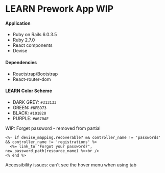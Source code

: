 # LEARN Prework App WIP

#### Application
- Ruby on Rails 6.0.3.5
- Ruby 2.7.0
- React components
- Devise


#### Dependencies
- Reactstrap/Bootstrap
- React-router-dom


#### LEARN Color Scheme
- DARK GREY: `#313133`
- GREEN: `#6FBD73`
- BLACK: `#101820`
- PURPLE: `#A670AF`

WIP:
Forget password - removed from partial
```
<%- if devise_mapping.recoverable? && controller_name != 'passwords' && controller_name != 'registrations' %>
  <%= link_to "Forgot your password?", new_password_path(resource_name) %><br />
<% end %>
```

Accessibility issues: can't see the hover menu when using tab

